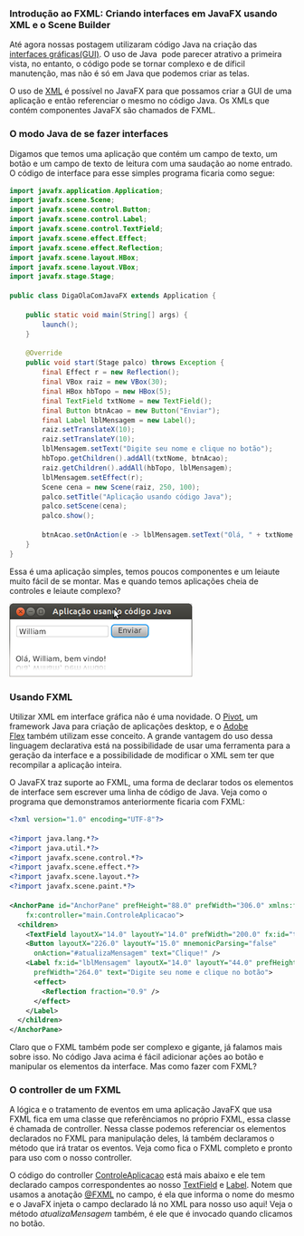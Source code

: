 ###  Introdução ao FXML: Criando interfaces em JavaFX usando XML e o Scene Builder

 Até agora nossas postagem utilizaram código Java na criação das [interfaces gráficas\(GUI\)](http://pt.wikipedia.org/wiki/Interface_gr%C3%A1fica_do_utilizador). O uso de Java  pode parecer atrativo a primeira vista, no entanto, o código pode se tornar complexo e de díficil manutenção, mas não é só em Java que podemos criar as telas.

 O uso de [XML](http://www.w3schools.com/xml/) é possível no JavaFX para que possamos criar a GUI de uma aplicação e então referenciar o mesmo no código Java. Os XMLs que contém componentes JavaFX são chamados de FXML.

###  O modo Java de se fazer interfaces

 Digamos que temos uma aplicação que contém um campo de texto, um botão e um campo de texto de leitura com uma saudação ao nome entrado. O código de interface para esse simples programa ficaria como segue:

```java
import javafx.application.Application;
import javafx.scene.Scene;
import javafx.scene.control.Button;
import javafx.scene.control.Label;
import javafx.scene.control.TextField;
import javafx.scene.effect.Effect;
import javafx.scene.effect.Reflection;
import javafx.scene.layout.HBox;
import javafx.scene.layout.VBox;
import javafx.stage.Stage;

public class DigaOlaComJavaFX extends Application {

	public static void main(String[] args) {
		launch();
	}

	@Override
	public void start(Stage palco) throws Exception {
		final Effect r = new Reflection();
		final VBox raiz = new VBox(30);
		final HBox hbTopo = new HBox(5);
		final TextField txtNome = new TextField();
		final Button btnAcao = new Button("Enviar");
		final Label lblMensagem = new Label();
		raiz.setTranslateX(10);
		raiz.setTranslateY(10);
		lblMensagem.setText("Digite seu nome e clique no botão");
		hbTopo.getChildren().addAll(txtNome, btnAcao);
		raiz.getChildren().addAll(hbTopo, lblMensagem);
		lblMensagem.setEffect(r);
		Scene cena = new Scene(raiz, 250, 100);
		palco.setTitle("Aplicação usando código Java");
		palco.setScene(cena);
		palco.show();

		btnAcao.setOnAction(e -> lblMensagem.setText("Olá, " + txtNome.getText() + ", bem vindo!"));
	}
}
```

Essa é uma aplicação simples, temos poucos componentes e um leiaute muito fácil de se montar. Mas e quando temos aplicações cheia de controles e leiaute complexo?

![](/imagens/telas/appjavaSimples.png)

###  Usando FXML 

 Utilizar XML em interface gráfica não é uma novidade. O [Pivot](https://pivot.apache.org/), um framework Java para criação de aplicações desktop, e o [Adobe Flex](http://www.adobe.com/products/flex.html) também utilizam esse conceito. A grande vantagem do uso dessa linguagem declarativa está na possibilidade de usar uma ferramenta para a geração da interface e a possibilidade de modificar o XML sem ter que recompilar a aplicação inteira.

 O JavaFX traz suporte ao FXML, uma forma de declarar todos os elementos de interface sem escrever uma linha de código de Java. Veja como o programa que demonstramos anteriormente ficaria com FXML:

```xml
<?xml version="1.0" encoding="UTF-8"?>

<?import java.lang.*?>
<?import java.util.*?>
<?import javafx.scene.control.*?>
<?import javafx.scene.effect.*?>
<?import javafx.scene.layout.*?>
<?import javafx.scene.paint.*?>

<AnchorPane id="AnchorPane" prefHeight="88.0" prefWidth="306.0" xmlns:fx="http://javafx.com/fxml" 
    fx:controller="main.ControleAplicacao">
  <children>
    <TextField layoutX="14.0" layoutY="14.0" prefWidth="200.0" fx:id="txtNome" />
    <Button layoutX="226.0" layoutY="15.0" mnemonicParsing="false" 
      onAction="#atualizaMensagem" text="Clique!" />
    <Label fx:id="lblMensagem" layoutX="14.0" layoutY="44.0" prefHeight="21.0" 
      prefWidth="264.0" text="Digite seu nome e clique no botão">
      <effect>
        <Reflection fraction="0.9" />
      </effect>
    </Label>
  </children>
</AnchorPane>
```

 Claro que o FXML também pode ser complexo e gigante, já falamos mais sobre isso. No código Java acima é fácil adicionar ações ao botão e manipular os elementos da interface. Mas como fazer com FXML?

###  O controller de um FXML

 A lógica e o tratamento de eventos em uma aplicação JavaFX que usa FXML fica em uma classe que referênciamos no próprio FXML, essa classe é chamada de controller. Nessa classe podemos referenciar os elementos declarados no FXML para manipulação deles, lá também declaramos o método que irá tratar os eventos. Veja como fica o FXML completo e pronto para uso com o nosso controller.

 O código do controller [ControleAplicacao](https://github.com/jesuino/javafx-basic-tutorials/blob/master/blog-javafx/post-11-fxml/src/main/ControleAplicacao.java) está mais abaixo e ele tem declarado campos correspondentes ao nosso [TextField](http://aprendendo-javafx.blogspot.com.br/2012/07/controles-basicos-de-interface-i.html) e [Label](http://aprendendo-javafx.blogspot.com.br/2012/07/controles-basicos-de-interface-i.html). Notem que usamos a anotação [@FXML](http://docs.oracle.com/javafx/2/api/javafx/fxml/FXML.html) no campo, é ela que informa o nome do mesmo e o JavaFX injeta o campo declarado lá no XML para nosso uso aqui! Veja o método _atualizaMensagem_ também, é ele que é invocado quando clicamos no botão.



